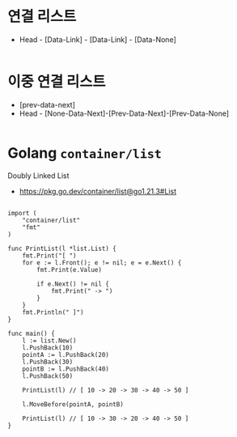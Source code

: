 # 연결 리스트

 - Head - [Data-Link] - [Data-Link] - [Data-None]

```golang

```

# 이중 연결 리스트

 - [prev-data-next]
 - Head - [None-Data-Next]-[Prev-Data-Next]-[Prev-Data-None]

```golang

```

# Golang `container/list`

Doubly Linked List

 - https://pkg.go.dev/container/list@go1.21.3#List

```golang

import (
	"container/list"
	"fmt"
)

func PrintList(l *list.List) {
	fmt.Print("[ ")
	for e := l.Front(); e != nil; e = e.Next() {
		fmt.Print(e.Value)

		if e.Next() != nil {
			fmt.Print(" -> ")
		}
	}
	fmt.Println(" ]")
}

func main() {
	l := list.New()
	l.PushBack(10)
	pointA := l.PushBack(20)
	l.PushBack(30)
	pointB := l.PushBack(40)
	l.PushBack(50)

	PrintList(l) // [ 10 -> 20 -> 30 -> 40 -> 50 ]

	l.MoveBefore(pointA, pointB)

	PrintList(l) // [ 10 -> 30 -> 20 -> 40 -> 50 ]
}
```